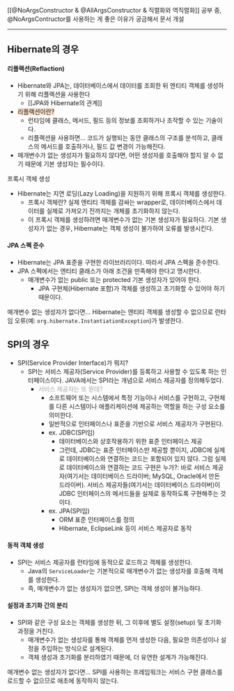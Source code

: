 [[@NoArgsConstructor & @AllArgsConstructor & 직렬화와 역직렬화]] 공부 중, @NoArgsContructor를 사용하는 게 좋은 이유가 궁금해서 문서 개설

---

## Hibernate의 경우
#### 리플랙션(Reflaction)
* Hibernate와 JPA는, 데이터베이스에서 데이터를 조회한 뒤 엔티티 객체를 생성하기 위해 리플렉션을 사용한다
	* [[JPA와 Hibernate의 관계]]
* <span style="background:rgba(240, 107, 5, 0.2)">리플랙션이란?</span>
	* 런타임에 클래스, 메서드, 필드 등의 정보를 조회하거나 조작할 수 있는 기술이다.
	* 리플랙션을 사용하면... 코드가 실행되는 동안 클래스의 구조를 분석하고, 클래스의 메서드를 호출하거나, 필드 값 변경이 가능해진다.
* 매개변수가 없는 생성자가 필요하지 않다면, 어떤 생성자를 호출해야 할지 알 수 없기 때문에 기본 생성자는 필수이다.

프록시 객체 생성
* Hibernate는 지연 로딩(Lazy Loading)을 지원하기 위해 프록시 객체를 생성한다.
	* 프록시 객체란? 실제 엔티티 객체를 감싸는 wrapper로, 데이터베이스에서 데이터를 실제로 가져오기 전까지는 개체를 초기화하지 않는다.
	* 이 프록시 객체를 생성하려면 매개변수가 없는 기본 생성자가 필요하다. 기본 생성자가 없는 경우, Hibernate는 객체 생성이 불가하여 오류를 발생시킨다.

#### JPA 스펙 준수
* Hibernate는 JPA 표준을 구현한 라이브러리이다. 따라서 JPA 스펙을 준수한다.
* JPA 스펙에서는 엔티티 클래스가 아래 조건을 만족해야 한다고 명시한다.
	* 매개변수가 없는 public 또는 protected 기본 생성자가 있어야 한다.
		* JPA 구현체(Hibernate 포함)가 객체를 생성하고 초기화할 수 있어야 하기 때문이다.



매개변수 없는 생성자가 없다면... Hibernate는 엔티티 객체를 생성할 수 없으므로 런타임 오류(예: `org.hibernate.InstantiationException`)가 발생한다.



## SPI의 경우
* SPI(Service Provider Interface)가 뭐지?
	* SPI는 서비스 제공자(Service Provider)를 등록하고 사용할 수 있도록 하는 인터페이스이다. JAVA에서는 SPI라는 개념으로 서비스 제공자를 정의해두었다.
		* <font color="#a5a5a5">서비스 제공자는 또 뭔데?</font>
			* 소프트웨어 또는 시스템에서 특정 기능이나 서비스를 구현하고, 구현체를 다른 시스템이나 애플리케이션에 제공하는 역할을 하는 구성 요소를 의미한다.
			* 일반적으로 인터페이스나 표준을 기반으로 서비스 제공자가 구현된다.
			* ex. JDBC(SPI임)
				* 데이터베이스와 상호작용하기 위한 표준 인터페이스 제공
				* 그런데, JDBC는 표준 인터페이스만 제공할 뿐이지, JDBC에 실제로 데이터베이스와 연결하는 코드는 포함되어 있지 않다. 그럼 실제로 데이터베이스와 연결하는 코드 구현은 누가?: 바로 서비스 제공자(여기서는 데이터베이스 드라이버; MySQL, Oracle에서 만든 드라이버). 서비스 제공자들(여기서는 데이터베이스 드라이버)이 JDBC 인터페이스의 메서드들을 실제로 동작하도록 구현해주는 것이다.
			* ex. JPA(SPI임)
				* ORM 표준 인터페이스를 정의
				* Hibernate, EclipseLink 등이 서비스 제공자로 동작

#### 동적 객체 생성
* SPI는 서비스 제공자를 런타임에 동적으로 로드하고 객체를 생성한다.
	* Java의 `ServiceLoader`는 기본적으로 매개변수가 없는 생성자를 호출해 객체를 생성한다.
	* 즉, 매개변수가 없는 생성자가 없으면, SPI는 객체 생성이 불가능하다.

#### 설정과 초기화 간의 분리
* SPI와 같은 구성 요소는 객체를 생성한 뒤, 그 이후에 별도 설정(setup) 및 초기화 과정을 거친다.
	* 매개변수가 없는 생성자를 통해 객체를 먼저 생성한 다음, 필요한 의존성이나 설정을 주입하는 방식으로 설계된다.
	* 객체 생성과 초기화를 분리하였기 때문에, 더 유연한 설계가 가능해진다.


매개변수 없는 생성자가 없다면... SPI를 사용하는 프레임워크는 서비스 구현 클래스를 로드할 수 없으므로 애초에 동작하지 않는다.
